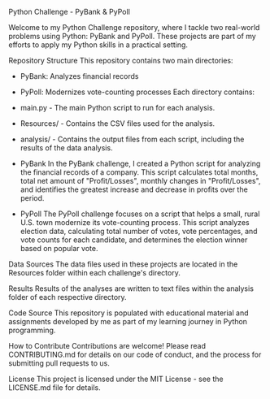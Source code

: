 Python Challenge - PyBank & PyPoll

Welcome to my Python Challenge repository, where I tackle two real-world problems using Python: PyBank and PyPoll. These projects are part of my efforts to apply my Python skills in a practical setting.

Repository Structure
This repository contains two main directories:

- PyBank: Analyzes financial records
- PyPoll: Modernizes vote-counting processes
Each directory contains:

- main.py - The main Python script to run for each analysis.
- Resources/ - Contains the CSV files used for the analysis.
- analysis/ - Contains the output files from each script, including the results of the data analysis.

- PyBank
In the PyBank challenge, I created a Python script for analyzing the financial records of a company. This script calculates total months, total net amount of "Profit/Losses", monthly changes in "Profit/Losses", and identifies the greatest increase and decrease in profits over the period.

- PyPoll
The PyPoll challenge focuses on a script that helps a small, rural U.S. town modernize its vote-counting process. This script analyzes election data, calculating total number of votes, vote percentages, and vote counts for each candidate, and determines the election winner based on popular vote.

Data Sources
The data files used in these projects are located in the Resources folder within each challenge's directory.

Results
Results of the analyses are written to text files within the analysis folder of each respective directory.

Code Source
This repository is populated with educational material and assignments developed by me as part of my learning journey in Python programming.

How to Contribute
Contributions are welcome! Please read CONTRIBUTING.md for details on our code of conduct, and the process for submitting pull requests to us.

License
This project is licensed under the MIT License - see the LICENSE.md file for details.
